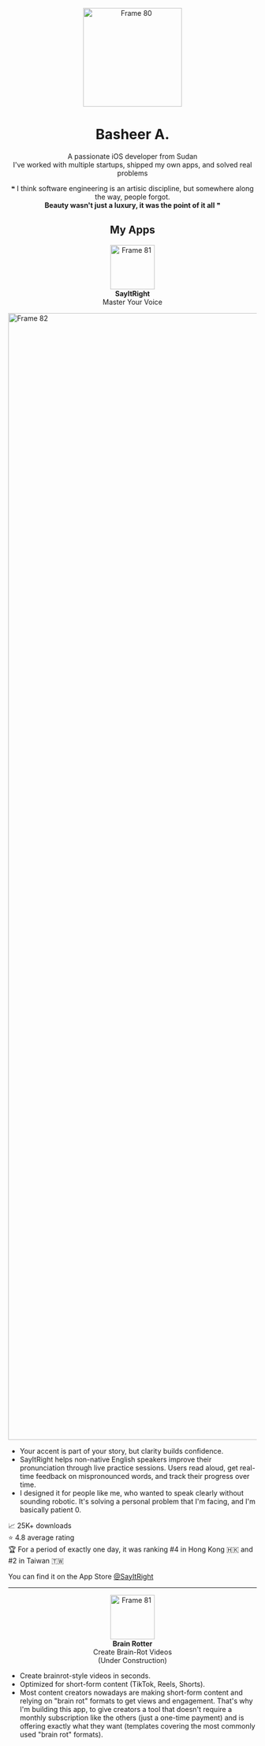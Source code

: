 <p align='center'>
  <img width="200" height="200" alt="Frame 80" src="https://github.com/user-attachments/assets/d7a0273e-7805-443b-80ba-8589ce5c3a33" />
</p>

<h1 align='center'>Basheer A.</h1>
<p align='center'>A passionate iOS developer from Sudan<br>I've worked with multiple startups, shipped my own apps, and solved real problems</p>

<p align='center'>❝ I think software engineering is an artisic discipline, but somewhere along the way, people forgot.<br><strong>Beauty wasn't just a luxury, it was the point of it all</strong> ❞</p>

<h2 align='center'>My Apps</h2>

<p align='center'>
  <img width="90" height="90" alt="Frame 81" src="https://github.com/user-attachments/assets/2bbf7eb3-46a6-462c-a021-8e72c764c6a5" />
  <br><strong>SayItRight</strong>
  <br>Master Your Voice
</p>

<img width="7680" height="2282" alt="Frame 82" src="https://github.com/user-attachments/assets/62a2b25a-f61d-4832-941f-8062e8c9121d" />

- Your accent is part of your story, but clarity builds confidence.
- SayItRight helps non-native English speakers improve their pronunciation through live practice sessions. Users read aloud, get real-time feedback on mispronounced words, and track their progress over time.
- I designed it for people like me, who wanted to speak clearly without sounding robotic. It's solving a personal problem that I'm facing, and I'm basically patient 0.

<p>
  📈 25K+ downloads<br>
  ⭐️ 4.8 average rating<br>
  🏆 For a period of exactly one day, it was ranking #4 in Hong Kong 🇭🇰 and #2 in Taiwan 🇹🇼
</p>

You can find it on the App Store [@SayItRight](https://apps.apple.com/sa/app/sayitright-accent-training/id6736978618)

***
<p align='center'>
  <img width="90" height="90" alt="Frame 81" src="https://github.com/user-attachments/assets/876502a1-bd5c-402f-a485-1a3df3fb32d9" />
  <br><strong>Brain Rotter</strong>
  <br>Create Brain-Rot Videos
  <br>(Under Construction)
</p>

- Create brainrot-style videos in seconds.
- Optimized for short-form content (TikTok, Reels, Shorts).
- Most content creators nowadays are making short-form content and relying on "brain rot" formats to get views and engagement. That's why I'm building this app, to give creators a tool that doesn't require a monthly subscription like the others (just a one-time payment) and is offering exactly what they want (templates covering the most commonly used "brain rot" formats).


